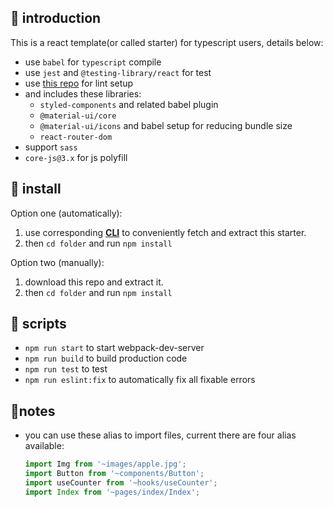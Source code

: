 ## 🍜 introduction

This is a react template(or called starter) for typescript users, details below:

- use `babel` for `typescript` compile
- use `jest` and `@testing-library/react` for test
- use [this repo](https://github.com/XHMM/my-config-files) for lint setup
- and includes these libraries:
  - `styled-components` and related babel plugin
  - `@material-ui/core`
  - `@material-ui/icons` and babel setup for reducing bundle size
  - `react-router-dom`
- support `sass`
-  `core-js@3.x` for js polyfill

## 🥡 install

Option one (automatically):

1. use corresponding **[CLI](https://github.com/XHMM/trs)** to conveniently fetch and extract this starter.
2. then `cd folder` and run `npm install`

Option two (manually):

1. download this repo and extract it.
2. then `cd folder` and run `npm install`

## 🍱 scripts

- `npm run start` to start webpack-dev-server
- `npm run build` to build production code
- `npm run test` to test
- `npm run eslint:fix` to automatically fix all fixable errors

## 🥗notes

- you can use these alias to import files, current there are four alias available:

  ```js
  import Img from '~images/apple.jpg';
  import Button from '~components/Button';
  import useCounter from '~hooks/useCounter';
  import Index from '~pages/index/Index'; 
  ```
